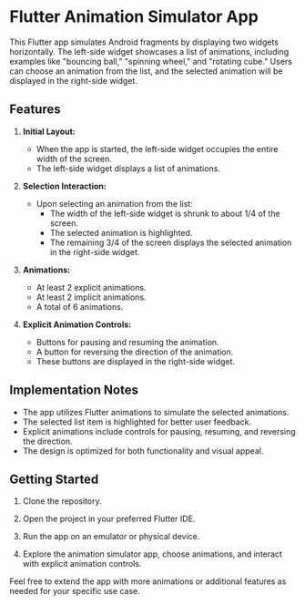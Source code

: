 # Flutter Animation Simulator App

This Flutter app simulates Android fragments by displaying two widgets horizontally. The left-side widget showcases a list of animations, including examples like "bouncing ball," "spinning wheel," and "rotating cube." Users can choose an animation from the list, and the selected animation will be displayed in the right-side widget.

## Features

1. **Initial Layout:**
   - When the app is started, the left-side widget occupies the entire width of the screen.
   - The left-side widget displays a list of animations.

2. **Selection Interaction:**
   - Upon selecting an animation from the list:
     - The width of the left-side widget is shrunk to about 1/4 of the screen.
     - The selected animation is highlighted.
     - The remaining 3/4 of the screen displays the selected animation in the right-side widget.

3. **Animations:**
   - At least 2 explicit animations.
   - At least 2 implicit animations.
   - A total of 6 animations.

4. **Explicit Animation Controls:**
   - Buttons for pausing and resuming the animation.
   - A button for reversing the direction of the animation.
   - These buttons are displayed in the right-side widget.

## Implementation Notes

- The app utilizes Flutter animations to simulate the selected animations.
- The selected list item is highlighted for better user feedback.
- Explicit animations include controls for pausing, resuming, and reversing the direction.
- The design is optimized for both functionality and visual appeal.

## Getting Started

1. Clone the repository.

2. Open the project in your preferred Flutter IDE.

3. Run the app on an emulator or physical device.

4. Explore the animation simulator app, choose animations, and interact with explicit animation controls.

Feel free to extend the app with more animations or additional features as needed for your specific use case.
